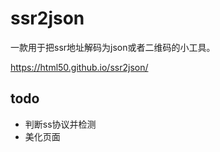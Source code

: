 # ssr2json

一款用于把ssr地址解码为json或者二维码的小工具。

https://html50.github.io/ssr2json/





## todo

- 判断ss协议并检测
- 美化页面